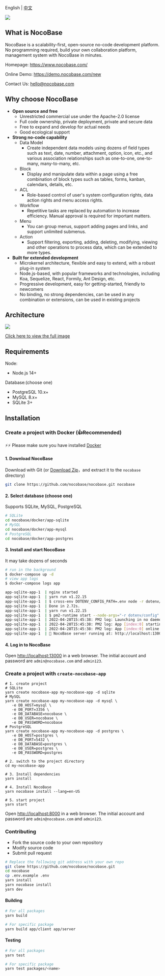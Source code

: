 English | [中文](./README.zh-CN.md)

![](https://nocobase.oss-cn-beijing.aliyuncs.com/bbcedd403d31cd1ccc4e9709581f5c2f.png)  

What is NocoBase
----------
NocoBase is a scalability-first, open-source no-code development platform. No programming required, build your own collaboration platform, management system with NocoBase in minutes.

Homepage:
https://www.nocobase.com/  

Online Demo:
https://demo.nocobase.com/new

Contact Us:
hello@nocobase.com

Why choose NocoBase
----------
- **Open source and free**
	- Unrestricted commercial use under the Apache-2.0 license
	- Full code ownership, private deployment, private and secure data
	- Free to expand and develop for actual needs
	- Good ecological support
- **Strong no-code capability**
	- Data Model
		- Create independent data models using dozens of field types such as text, date, number, attachment, option, icon, etc., and various association relationships such as one-to-one, one-to-many, many-to-many, etc.
	- Block
		- Display and manipulate data within a page using a free combination of block types such as tables, forms, kanban, calendars, details, etc.
	- ACL
		- Role-based control of user's system configuration rights, data action rights and menu access rights.
	- Workflow
		- Repetitive tasks are replaced by automation to increase efficiency. Manual approval is required for important matters.
	- Menu
		- You can group menus, support adding pages and links, and support unlimited submenus.
	- Action
		- Support filtering, exporting, adding, deleting, modifying, viewing and other operations to process data, which can be extended to more types.
- **Built for extended development**
	- Microkernel architecture, flexible and easy to extend, with a robust plug-in system
	- Node.js-based, with popular frameworks and technologies, including Koa, Sequelize, React, Formily, Ant Design, etc.
	- Progressive development, easy for getting-started, friendly to newcomers
	- No binding, no strong dependencies, can be used in any combination or extensions, can be used in existing projects

Architecture
----------

![](https://www.nocobase.com/images/NocoBaseMindMapLite.png)

[Click here to view the full image](https://www.nocobase.com/images/NocoBaseMindMap.png)

Requirements
----------

Node:

- Node.js 14+

Database:(choose one)

- PostgreSQL 10.x+
- MySQL 8.x+
- SQLite 3+

Installation
----------

### Create a project with Docker (👍Recommended)

⚡⚡ Please make sure you have installed [Docker](https://docs.docker.com/get-docker/)

#### 1. Download NocoBase

Download with Git (or [Download Zip](https://github.com/nocobase/nocobase/archive/refs/heads/main.zip)，and extract it to the `nocobase` directory)

```bash
git clone https://github.com/nocobase/nocobase.git nocobase
```

#### 2. Select database (choose one)

Supports SQLite, MySQL, PostgreSQL

```bash
# SQLite
cd nocobase/docker/app-sqlite
# MySQL
cd nocobase/docker/app-mysql
# PostgreSQL
cd nocobase/docker/app-postgres
```

#### 3. Install and start NocoBase

It may take dozens of seconds

```bash
# run in the background
$ docker-compose up -d
# view app logs
$ docker-compose logs app

app-sqlite-app-1  | nginx started
app-sqlite-app-1  | yarn run v1.22.15
app-sqlite-app-1  | $ cross-env DOTENV_CONFIG_PATH=.env node -r dotenv/config packages/app/server/lib/index.js install -s
app-sqlite-app-1  | Done in 2.72s.
app-sqlite-app-1  | yarn run v1.22.15
app-sqlite-app-1  | $ pm2-runtime start --node-args="-r dotenv/config" packages/app/server/lib/index.js -- start
app-sqlite-app-1  | 2022-04-28T15:45:38: PM2 log: Launching in no daemon mode
app-sqlite-app-1  | 2022-04-28T15:45:38: PM2 log: App [index:0] starting in -fork mode-
app-sqlite-app-1  | 2022-04-28T15:45:38: PM2 log: App [index:0] online
app-sqlite-app-1  | 🚀 NocoBase server running at: http://localhost:13000/
```

#### 4. Log in to NocoBase

Open [http://localhost:13000](http://localhost:13000) in a web browser. The initial account and password are `admin@nocobase.com` and `admin123`.

### Create a project with `create-nocobase-app`

~~~shell
# 1. create project
# SQLite
yarn create nocobase-app my-nocobase-app -d sqlite
# MySQL
yarn create nocobase-app my-nocobase-app -d mysql \
   -e DB_HOST=mysql \
   -e DB_PORT=3356 \
   -e DB_DATABASE=nocobase \
   -e DB_USER=nocobase \
   -e DB_PASSWORD=nocobase
# PostgreSQL
yarn create nocobase-app my-nocobase-app -d postgres \
   -e DB_HOST=postgres \
   -e DB_PORT=5432 \
   -e DB_DATABASE=postgres \
   -e DB_USER=postgres \
   -e DB_PASSWORD=postgres

# 2. switch to the project directory
cd my-nocobase-app

# 3. Install dependencies
yarn install

# 4. Install NocoBase
yarn nocobase install --lang=en-US

# 5. start project
yarn start
~~~

Open [http://localhost:8000](http://localhost:8000) in a web browser. The initial account and password are `admin@nocobase.com` and `admin123`.

### Contributing

- Fork the source code to your own repository
- Modify source code
- Submit pull request

```bash
# Replace the following git address with your own repo
git clone https://github.com/nocobase/nocobase.git
cd nocobase
cp .env.example .env
yarn install
yarn nocobase install
yarn dev
```

#### Building

```bash
# For all packages
yarn build

# For specific package
yarn build app/client app/server
```

#### Testing

```bash
# For all packages
yarn test

# For specific package
yarn test packages/<name>
```

